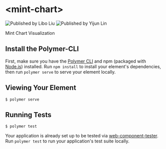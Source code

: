 # \<mint-chart\>

![Published by Libo Liu](https://img.shields.io/badge/Libo%20Liu-Author-blue.svg)
![Published by Yijun Lin](https://img.shields.io/badge/Yijun%20Lin-Author-blue.svg)

Mint Chart Visualization

## Install the Polymer-CLI

First, make sure you have the [Polymer CLI](https://www.npmjs.com/package/polymer-cli) and npm (packaged with [Node.js](https://nodejs.org)) installed. Run `npm install` to install your element's dependencies, then run `polymer serve` to serve your element locally.

## Viewing Your Element

```
$ polymer serve
```

## Running Tests

```
$ polymer test
```

Your application is already set up to be tested via [web-component-tester](https://github.com/Polymer/web-component-tester). Run `polymer test` to run your application's test suite locally.
